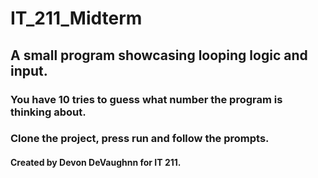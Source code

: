 # IT_211_Midterm

## A small program showcasing looping logic and input.

### You have 10 tries to guess what number the program is thinking about.

### Clone the project, press run and follow the prompts.

#### Created by Devon DeVaughnn for IT 211.
